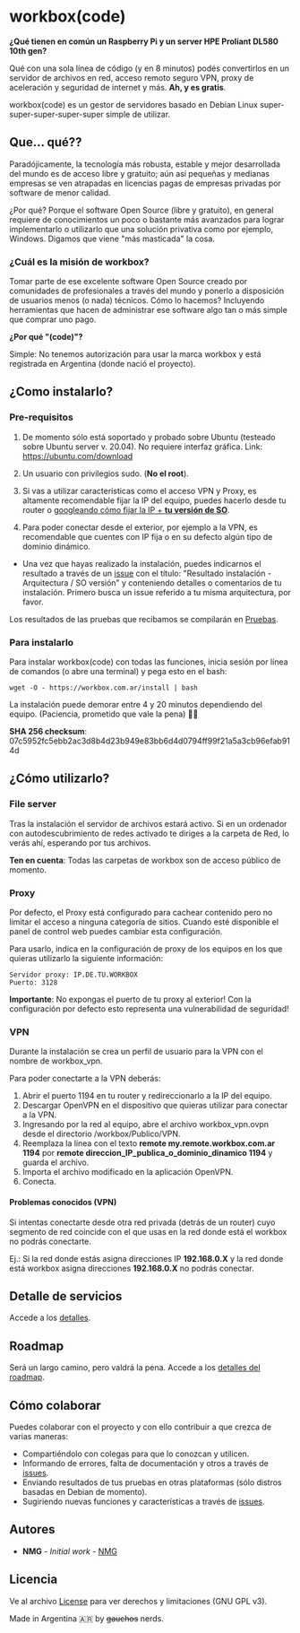 # workbox(code)

**¿Qué tienen en común un Raspberry Pi y un server HPE Proliant DL580 10th gen?**

Qué con una sola línea de código (y en 8 minutos) podés convertirlos en un servidor de archivos en red, acceso remoto seguro VPN, proxy de aceleración y seguridad de internet y más. **Ah, y es gratis**.

workbox(code) es un gestor de servidores basado en Debian Linux super-super-super-super-super simple de utilizar.

## Que... qué??

Paradójicamente, la tecnología más robusta, estable y mejor desarrollada del mundo es de acceso libre y gratuito; aún así pequeñas y medianas empresas se ven atrapadas en licencias pagas de empresas privadas por software de menor calidad.

¿Por qué? Porque el software Open Source (libre y gratuito), en general requiere de conocimientos un poco o bastante más avanzados para lograr implementarlo o utilizarlo que una solución privativa como por ejemplo, Windows. Digamos que viene "más masticada" la cosa.

### ¿Cuál es la misión de workbox?

Tomar parte de ese excelente software Open Source creado por comunidades de profesionales a través del mundo y ponerlo a disposición de usuarios menos (o nada) técnicos. Cómo lo hacemos? Incluyendo herramientas que hacen de administrar ese software algo tan o más simple que comprar uno pago.

**¿Por qué "(code)"?**

Simple: No tenemos autorización para usar la marca workbox y está registrada en Argentina (donde nació el proyecto).

## ¿Como instalarlo?

### Pre-requisitos

1. De momento sólo está soportado y probado sobre Ubuntu (testeado sobre Ubuntu server v. 20.04). No requiere interfaz gráfica.
Link: https://ubuntu.com/download

2. Un usuario con privilegios sudo. (**No el root**).

3. Si vas a utilizar características como el acceso VPN y Proxy, es altamente recomendable fijar la IP del equipo, puedes hacerlo desde tu router o [googleando cómo fijar la IP + **tu versión de SO**](https://www.google.com/search?q=ubuntu+20.04+static+ip+terminal&oq=fix+ip+misistemaoperativo).

4. Para poder conectar desde el exterior, por ejemplo a la VPN, es recomendable que cuentes con IP fija o en su defecto algún tipo de dominio dinámico.

* Una vez que hayas realizado la instalación, puedes indicarnos el resultado a través de un [issue](https://github.com/nmendezgranton/workbox/issues) con el título: "Resultado instalación - Arquitectura / SO versión" y conteniendo detalles o comentarios de tu instalación. Primero busca un issue referido a tu misma arquitectura, por favor.

Los resultados de las pruebas que recibamos se compilarán en [Pruebas](/pruebas/Pruebas.md).


### Para instalarlo

Para instalar workbox(code) con todas las funciones, inicia sesión por línea de comandos (o abre una terminal) y pega esto en el bash:

```
wget -O - https://workbox.com.ar/install | bash
```

La instalación puede demorar entre 4 y 20 minutos dependiendo del equipo. (Paciencia, prometido que vale la pena) 🧘‍♂️

**SHA 256 checksum**: 07c5952fc5ebb2ac3d8b4d23b949e83bb6d4d0794ff99f21a5a3cb96efab914d

## ¿Cómo utilizarlo?

### File server

Tras la instalación el servidor de archivos estará activo. Si en un ordenador con autodescubrimiento de redes activado te diriges a la carpeta de Red, lo verás ahí, esperando por tus archivos.

**Ten en cuenta**: Todas las carpetas de workbox son de acceso público de momento.


### Proxy

Por defecto, el Proxy está configurado para cachear contenido pero no limitar el acceso a ninguna categoría de sitios.
Cuando esté disponible el panel de control web puedes cambiar esta configuración.

Para usarlo, indica en la configuración de proxy de los equipos en los que quieras utilizarlo la siguiente información:

```
Servidor proxy: IP.DE.TU.WORKBOX
Puerto: 3128
```

**Importante**: No expongas el puerto de tu proxy al exterior! Con la configuración por defecto esto representa una vulnerabilidad de seguridad!


### VPN

Durante la instalación se crea un perfil de usuario para la VPN con el nombre de workbox_vpn.

Para poder conectarte a la VPN deberás:

1. Abrir el puerto 1194 en tu router y redireccionarlo a la IP del equipo.
2. Descargar OpenVPN en el dispositivo que quieras utilizar para conectar a la VPN.
3. Ingresando por la red al equipo, abre el archivo workbox_vpn.ovpn desde el directorio /workbox/Publico/VPN.
  1. Reemplaza la línea con el texto **remote my.remote.workbox.com.ar 1194** por **remote direccion_IP_publica_o_dominio_dinamico 1194** y guarda el archivo.
  2. Importa el archivo modificado en la aplicación OpenVPN.
  3. Conecta.

#### Problemas conocidos (VPN)

Si intentas conectarte desde otra red privada (detrás de un router) cuyo segmento de red coincide con el que usas en la red donde está el workbox no podrás conectarte.

Ej.: Si la red donde estás asigna direcciones IP **192.168.0.X** y la red donde está workbox asigna direcciones **192.168.0.X** no podrás conectar.


## Detalle de servicios

Accede a los [detalles](Servicios.md).


## Roadmap

Será un largo camino, pero valdrá la pena. Accede a los [detalles del roadmap](Roadmap.md).

## Cómo colaborar

Puedes colaborar con el proyecto y con ello contribuir a que crezca de varias maneras:

* Compartiéndolo con colegas para que lo conozcan y utilicen.
* Informando de errores, falta de documentación y otros a través de [issues](https://github.com/nmendezgranton/workbox/issues).
* Enviando resultados de tus pruebas en otras plataformas (sólo distros basadas en Debian de momento).
* Sugiriendo nuevas funciones y características a través de [issues](https://github.com/nmendezgranton/workbox/issues).


## Autores

* **NMG** - *Initial work* - [NMG](https://nicolasmendez.com.ar)


## Licencia

Ve al archivo [License](LICENSE) para ver derechos y limitaciones (GNU GPL v3).

Made in Argentina 🇦🇷 by ~~gauchos~~ nerds.
